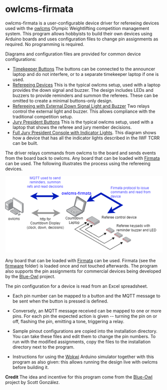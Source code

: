 # owlcms-firmata
owlcms-firmata is a user-configurable device driver for refereeing devices used with the [owlcms](https://owlcms.github.io/owlcms4-prerelease/#/index) Olympic Weightlifting competition management system.  This program allows hobbyists to build their own devices using Arduino boards and uses configuration files to change pin assignments as required.  No programming is required.

Diagrams and configuration files are provided for common device configurations:

- [Timekeeper Buttons](https://github.com/owlcms/owlcms-firmata/tree/main/diagrams/timekeeper) The buttons can be connected to the announcer laptop and do not interfere, or to a separate timekeeper laptop if one is used.
- [Refereeing Devices](https://github.com/owlcms/owlcms-firmata/tree/main/diagrams/referee) This is the typical owlcms setup, used with a laptop provides the down signal and buzzer. The design includes LEDs and buzzers to provide reminders and summon the referees. These can be omitted to create a minimal buttons-only design.
- [Refereeing with External Down Signal Light and Buzzer](https://github.com/owlcms/owlcms-firmata/tree/main/diagrams/refereeDownSignal) Two relays control the external light and buzzer.  This allows compliance with the traditional competition setup.
- [Jury President Buttons](https://github.com/owlcms/owlcms-firmata/tree/main/diagrams/juryButtons)  This is the typical owlcms setup, used with a laptop that shows the referee and jury member decisions.
- [Full Jury President Console with Indicator Lights](https://github.com/owlcms/owlcms-firmata/tree/main/diagrams/juryFull). This diagram shows how a device that has all the indicator lights described in the IWF TCRR can be built.

The driver relays commands from owlcms to the board and sends events from the board back to owlcms.  Any board that can be loaded with [Firmata](https://github.com/firmata/protocol) can be used.  The following illustrates the process using the refereeing devices.

![overview](docs/img/overview.png)

Any board that can be loaded with  [Firmata](https://github.com/firmata/protocol) can be used. Firmata (see the [firmware](https://github.com/owlcms/owlcms-firmata/tree/main/firmware) folder) is loaded once and not touched afterwards.  The program also supports the pin assignments for commercial devices being developed by the [Blue-Owl](https://github.com/scottgonzalez/blue-owl) project.

The pin configuration for a device is read from an Excel spreadsheet.  

- Each pin number can be mapped to a button and the MQTT message to be sent when the button is pressed is defined.
- Conversely, an MQTT message received can be mapped to one or more pins.  For each pin the expected action is given -- turning the pin on or off, flashing the pin, emitting a tone, triggering a relay. 

- Sample pinout configurations are copied into the installation directory.  You can take these files and edit them to change the pin numbers.  To run with the modified assignments, copy the files to the installation directory next to the program.
- Instructions for using the [Wokwi](https://docs.wokwi.com) Arduino simulator together with this program as also given: this allows running the design live with owlcms before building it.

**Credit** The idea and incentive for this program come from the [Blue-Owl](https://github.com/scottgonzalez/blue-owl) project by Scott González.   
